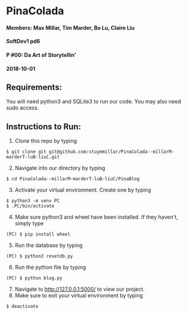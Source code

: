 # PinaColada 

#### Members: Max Millar, Tim Marder, Bo Lu, Claire Liu 
#### SoftDev1 pd6
#### P #00: Da Art of Storytellin'
#### 2018-10-01

## Requirements:
You will need python3 and SQLite3 to run our code.
You may also need sudo access.

## Instructions to Run:

1. Clone this repo by typing    
``` 
$ git clone git git@github.com:stuymmillar/PinaColada--millarM-marderT-luB-liuC.git 
```
2. Navigate into our directory by typing   
``` 
$ cd PinaColada--millarM-marderT-luB-liuC/PinaBlog 
```
3. Activate your virtual environment. Create one by typing    
``` 
$ python3 -m venv PC      
$ .PC/bin/activate 
```
4. Make sure python3 and wheel have been installed. If they haven't, simply type   
```(PC) $ pip install python3  
(PC) $ pip install wheel
```   
5. Run the database by typing  
``` 
(PC) $ python3 resetdb.py 
```   
6. Run the python file by typing    
``` 
(PC) $ python blog.py 
```   
7. Navigate to http://127.0.0.1:5000/ to view our project.
8. Make sure to exit your virtual environment by typing   
``` 
$ deactivate  
```



